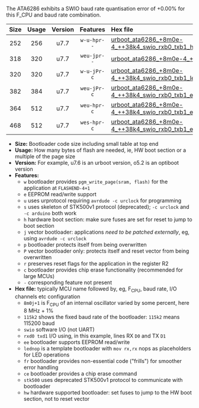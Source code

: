 The ATA6286 exhibits a SWIO baud rate quantisation error of +0.00% for this F_CPU and baud rate combination.

|Size|Usage|Version|Features|Hex file|
|:-:|:-:|:-:|:-:|:--|
|252|256|u7.7|`w-u-hpr--`|[urboot_ata6286_+8m0e-4_++38k4_swio_rxb0_txb1_hw.hex](https://raw.githubusercontent.com/stefanrueger/urboot.hex/main/mcus/ata6286/internal_oscillator/fcpu_+8m0e-4/br_++38k4/urboot_ata6286_+8m0e-4_++38k4_swio_rxb0_txb1_hw.hex)|
|318|320|u7.7|`weu-jpr--`|[urboot_ata6286_+8m0e-4_++38k4_swio_rxb0_txb1_ee.hex](https://raw.githubusercontent.com/stefanrueger/urboot.hex/main/mcus/ata6286/internal_oscillator/fcpu_+8m0e-4/br_++38k4/urboot_ata6286_+8m0e-4_++38k4_swio_rxb0_txb1_ee.hex)|
|320|320|u7.7|`w-u-jPr-c`|[urboot_ata6286_+8m0e-4_++38k4_swio_rxb0_txb1_lednop_fr_ce.hex](https://raw.githubusercontent.com/stefanrueger/urboot.hex/main/mcus/ata6286/internal_oscillator/fcpu_+8m0e-4/br_++38k4/urboot_ata6286_+8m0e-4_++38k4_swio_rxb0_txb1_lednop_fr_ce.hex)|
|382|384|u7.7|`weu-jPr-c`|[urboot_ata6286_+8m0e-4_++38k4_swio_rxb0_txb1_ee_lednop_fr_ce.hex](https://raw.githubusercontent.com/stefanrueger/urboot.hex/main/mcus/ata6286/internal_oscillator/fcpu_+8m0e-4/br_++38k4/urboot_ata6286_+8m0e-4_++38k4_swio_rxb0_txb1_ee_lednop_fr_ce.hex)|
|364|512|u7.7|`weu-hpr-c`|[urboot_ata6286_+8m0e-4_++38k4_swio_rxb0_txb1_ee_lednop_fr_ce_hw.hex](https://raw.githubusercontent.com/stefanrueger/urboot.hex/main/mcus/ata6286/internal_oscillator/fcpu_+8m0e-4/br_++38k4/urboot_ata6286_+8m0e-4_++38k4_swio_rxb0_txb1_ee_lednop_fr_ce_hw.hex)|
|468|512|u7.7|`wes-hpr-c`|[urboot_ata6286_+8m0e-4_++38k4_swio_rxb0_txb1_ee_lednop_fr_ce_stk500_hw.hex](https://raw.githubusercontent.com/stefanrueger/urboot.hex/main/mcus/ata6286/internal_oscillator/fcpu_+8m0e-4/br_++38k4/urboot_ata6286_+8m0e-4_++38k4_swio_rxb0_txb1_ee_lednop_fr_ce_stk500_hw.hex)|

- **Size:** Bootloader code size including small table at top end
- **Usage:** How many bytes of flash are needed, ie, HW boot section or a multiple of the page size
- **Version:** For example, u7.6 is an urboot version, o5.2 is an optiboot version
- **Features:**
  + `w` bootloader provides `pgm_write_page(sram, flash)` for the application at `FLASHEND-4+1`
  + `e` EEPROM read/write support
  + `u` uses urprotocol requiring `avrdude -c urclock` for programming
  + `s` uses skeleton of STK500v1 protocol (deprecated); `-c urclock` and `-c arduino` both work
  + `h` hardware boot section: make sure fuses are set for reset to jump to boot section
  + `j` vector bootloader: applications *need to be patched externally*, eg, using `avrdude -c urclock`
  + `p` bootloader protects itself from being overwritten
  + `P` vector bootloader only: protects itself and reset vector from being overwritten
  + `r` preserves reset flags for the application in the register R2
  + `c` bootloader provides chip erase functionality (recommended for large MCUs)
  + `-` corresponding feature not present
- **Hex file:** typically MCU name followed by, eg, F<sub>CPU</sub>, baud rate, I/O channels etc configuration
  + `8m0j+1` is F<sub>CPU</sub> of an internal oscillator varied by some percent, here 8 MHz + 1%
  + `115k2` shows the fixed baud rate of the bootloader: `115k2` means 115200 baud
  + `swio` software I/O (not UART)
  + `rxd0 txd1` I/O using, in this example, lines RX `D0` and TX `D1`
  + `ee` bootloader supports EEPROM read/write
  + `lednop` is a template bootloader with `mov rx,rx` nops as placeholders for LED operations
  + `fr` bootloader provides non-essential code ("frills") for smoother error handling
  + `ce` bootloader provides a chip erase command
  + `stk500` uses deprecated STK500v1 protocol to communicate with bootloader
  + `hw` hardware supported bootloader: set fuses to jump to the HW boot section, not to reset vector
